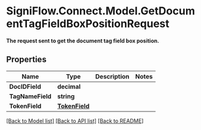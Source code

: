 # SigniFlow.Connect.Model.GetDocumentTagFieldBoxPositionRequest
#### The request sent to get the document tag field box position.

## Properties

Name | Type | Description | Notes
------------ | ------------- | ------------- | -------------
**DocIDField** | **decimal** |  | 
**TagNameField** | **string** |  | 
**TokenField** | [**TokenField**](TokenField.md) |  | 

[[Back to Model list]](../README.md#documentation-for-models) [[Back to API list]](../README.md#documentation-for-api-endpoints) [[Back to README]](../README.md)

